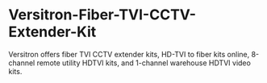 # Versitron-Fiber-TVI-CCTV-Extender-Kit
Versitron offers fiber TVI CCTV extender kits, HD-TVI to fiber kits online, 8-channel remote utility HDTVI kits, and 1-channel warehouse HDTVI video kits.
